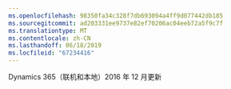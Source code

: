 ```yaml
---
ms.openlocfilehash: 98350fa34c328f7db693094a4ff9d077442db185
ms.sourcegitcommit: ad203331ee9737e82ef70206ac04eeb72a5f9c7f
ms.translationtype: MT
ms.contentlocale: zh-CN
ms.lasthandoff: 06/18/2019
ms.locfileid: "67234416"
---
```

Dynamics 365（联机和本地）2016 年 12 月更新
